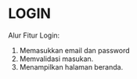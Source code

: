 # LOGIN
Alur Fitur Login:
1. Memasukkan email dan password
2. Memvalidasi masukan.
3. Menampilkan halaman beranda.
